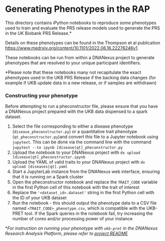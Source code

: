 # Generating Phenotypes in the RAP

This directory contains iPython notebooks to reproduce some phenotypes used to train and evaluate the PRS release models 
used to generate the PRS in the UK Biobank PRS Release.*

Details on these phenotypes can be found in the Thompson et al publication 
https://www.medrxiv.org/content/10.1101/2022.06.16.22276246v1.

These notebooks can be run from within a DNANexus project to generate phenotypes that are resolved to your 
unique participant identifiers.

*Please note that these notebooks many not recapitulate the exact phenotypes used in the UKB PRS Release if the backing 
data changes (for example if UKB update data in a new release, or if samples are withdrawn)

### Constructing your phenotype

Before attempting to run a pheconstructor file, please ensure that you have a DNANexus project prepared with the 
UKB data dispensed to a spark dataset.

1. Select the file corresponding to either a disease phenotype (`disease_pheconstructor.py`) or a 
quantitative trait phenotype (`qt_pheconstructor.py`)and convert this file to a Jupyter notebook using `jupytext`. 
This can be done via the command line with the command 
```jupytext --to ipynb [disease|qt]_pheconstructor.py```
2. Upload the notebook to your DNANexus project with `dx upload [disease|qt]_pheconstructor.ipynb`
3. Upload the YAML of valid traits to your DNANexus project with `dx upload [diseases|qt].yaml`
4. Start a JupyterLab instance from the DNANexus web interface, ensuring that it is running on a Spark cluster
5. Open the pheconstructor notebook and replace the `TRAIT_CODE` variable in the first Python cell of this notebook with the trait of interest
6. Replace the `'<dataset_id>.dataset'` string in the first Python cell with the ID of your UKB dataset
7. Run the notebook - this should output the phenotype data to a CSV file named `<TRAIT_CODE>_phenotype.csv`, which is compatible with the UKB-PRET tool. 
If the Spark queries in the notebook fail, try increasing the number of cores and/or processing power of your instance

*_For instruction on running your phenotype with `ukb-pret` in the DNANexus Research Analysis Platform, please refer to 
[project README](../README.md)_

